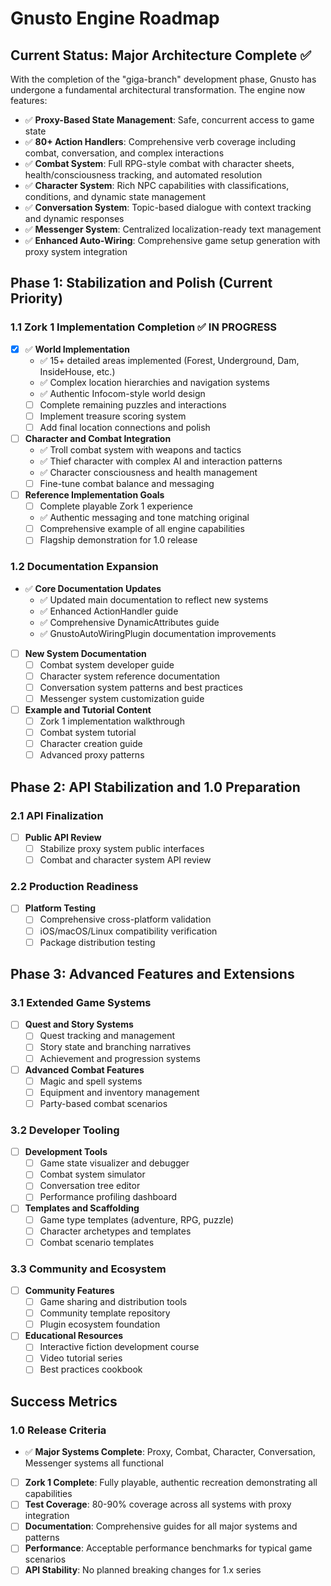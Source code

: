 # Gnusto Engine Roadmap

## Current Status: Major Architecture Complete ✅

With the completion of the "giga-branch" development phase, Gnusto has undergone a fundamental architectural transformation. The engine now features:

- ✅ **Proxy-Based State Management**: Safe, concurrent access to game state
- ✅ **80+ Action Handlers**: Comprehensive verb coverage including combat, conversation, and complex interactions
- ✅ **Combat System**: Full RPG-style combat with character sheets, health/consciousness tracking, and automated resolution
- ✅ **Character System**: Rich NPC capabilities with classifications, conditions, and dynamic state management
- ✅ **Conversation System**: Topic-based dialogue with context tracking and dynamic responses
- ✅ **Messenger System**: Centralized localization-ready text management
- ✅ **Enhanced Auto-Wiring**: Comprehensive game setup generation with proxy system integration

## Phase 1: Stabilization and Polish (Current Priority)

### 1.1 Zork 1 Implementation Completion ✅ IN PROGRESS

- [x] ✅ **World Implementation**
  - ✅ 15+ detailed areas implemented (Forest, Underground, Dam, InsideHouse, etc.)
  - ✅ Complex location hierarchies and navigation systems
  - ✅ Authentic Infocom-style world design
  - [ ] Complete remaining puzzles and interactions
  - [ ] Implement treasure scoring system
  - [ ] Add final location connections and polish

- [ ] **Character and Combat Integration**
  - ✅ Troll combat system with weapons and tactics
  - ✅ Thief character with complex AI and interaction patterns
  - ✅ Character consciousness and health management
  - [ ] Fine-tune combat balance and messaging

- [ ] **Reference Implementation Goals**
  - [ ] Complete playable Zork 1 experience
  - ✅ Authentic messaging and tone matching original
  - [ ] Comprehensive example of all engine capabilities
  - [ ] Flagship demonstration for 1.0 release

### 1.2 Documentation Expansion

- ✅ **Core Documentation Updates**
  - ✅ Updated main documentation to reflect new systems
  - ✅ Enhanced ActionHandler guide
  - ✅ Comprehensive DynamicAttributes guide
  - ✅ GnustoAutoWiringPlugin documentation improvements

- [ ] **New System Documentation**
  - [ ] Combat system developer guide
  - [ ] Character system reference documentation
  - [ ] Conversation system patterns and best practices
  - [ ] Messenger system customization guide

- [ ] **Example and Tutorial Content**
  - [ ] Zork 1 implementation walkthrough
  - [ ] Combat system tutorial
  - [ ] Character creation guide
  - [ ] Advanced proxy patterns

## Phase 2: API Stabilization and 1.0 Preparation

### 2.1 API Finalization

- [ ] **Public API Review**
  - [ ] Stabilize proxy system public interfaces
  - [ ] Combat and character system API review

### 2.2 Production Readiness

- [ ] **Platform Testing**
  - [ ] Comprehensive cross-platform validation
  - [ ] iOS/macOS/Linux compatibility verification
  - [ ] Package distribution testing

## Phase 3: Advanced Features and Extensions

### 3.1 Extended Game Systems

- [ ] **Quest and Story Systems**
  - [ ] Quest tracking and management
  - [ ] Story state and branching narratives
  - [ ] Achievement and progression systems

- [ ] **Advanced Combat Features**
  - [ ] Magic and spell systems
  - [ ] Equipment and inventory management
  - [ ] Party-based combat scenarios

### 3.2 Developer Tooling

- [ ] **Development Tools**
  - [ ] Game state visualizer and debugger
  - [ ] Combat system simulator
  - [ ] Conversation tree editor
  - [ ] Performance profiling dashboard

- [ ] **Templates and Scaffolding**
  - [ ] Game type templates (adventure, RPG, puzzle)
  - [ ] Character archetypes and templates
  - [ ] Combat scenario templates

### 3.3 Community and Ecosystem

- [ ] **Community Features**
  - [ ] Game sharing and distribution tools
  - [ ] Community template repository
  - [ ] Plugin ecosystem foundation

- [ ] **Educational Resources**
  - [ ] Interactive fiction development course
  - [ ] Video tutorial series
  - [ ] Best practices cookbook

## Success Metrics

### 1.0 Release Criteria

- ✅ **Major Systems Complete**: Proxy, Combat, Character, Conversation, Messenger systems all functional
- [ ] **Zork 1 Complete**: Fully playable, authentic recreation demonstrating all capabilities
- [ ] **Test Coverage**: 80-90% coverage across all systems with proxy integration
- [ ] **Documentation**: Comprehensive guides for all major systems and patterns
- [ ] **Performance**: Acceptable performance benchmarks for typical game scenarios
- [ ] **API Stability**: No planned breaking changes for 1.x series
